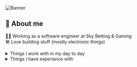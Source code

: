 <!-- https://simpleicons.org/ -->
<!-- https://zzetao.github.io/awesome-github-profile/ -->


![Banner](https://i.imgur.com/BXIsTp4.png)

## 🧑 About me
🧑‍💻 Working as a software engineer at Sky Betting & Gaming<br/>
🛠️ Love building stuff (mostly electronic things)


<!-- ## Things i use
asdf
helm
platformio
typescript
vscode
prettier -->

<details>
  <summary>Things I work with in my day to day</summary>

  ![React](https://img.shields.io/badge/react-20232a?&logo=react&logoColor=%2361DAFB)&nbsp;
  ![Jest](https://img.shields.io/badge/jest-C21325?&logo=jest&logoColor=white)&nbsp;
  ![GraphQL](https://img.shields.io/badge/GraphQL-E10098?&logo=graphql&logoColor=white)&nbsp;
  ![Grafana](https://img.shields.io/badge/grafana-F46800?&logo=grafana&logoColor=white)&nbsp;
  ![Kubernetes](https://img.shields.io/badge/kubernetes-326ce5?&logo=kubernetes&logoColor=white)&nbsp;
  ![Helm](https://img.shields.io/badge/Helm-0F1689?logo=helm)&nbsp;
  ![Linux](https://img.shields.io/badge/Linux-FCC624?&logo=linux&logoColor=black)&nbsp;
</details>

<details>
  <summary>Things I have experiance with</summary><br/>

  Languages I use<br />
  ![JavaScript](https://img.shields.io/badge/javascript-%23323330.svg?&logo=javascript&logoColor=%23F7DF1E)
  ![TypeScript](https://img.shields.io/badge/typescript-%23007ACC.svg?&logo=typescript&logoColor=white)
  ![C++](https://img.shields.io/badge/c++-%2300599C.svg?&logo=c%2B%2B&logoColor=white)

   Operating systems I'm familiar with<br/>
  ![Linux](https://img.shields.io/badge/Linux-FCC624?&logo=linux&logoColor=black)
  ![Alpine Linux](https://img.shields.io/badge/Alpine_Linux-%230D597F.svg?&logo=alpine-linux&logoColor=white)
  ![Debian](https://img.shields.io/badge/Debian-D70A53?&logo=debian&logoColor=white)
  ![macOS](https://img.shields.io/badge/mac%20os-000000?&logo=macos&logoColor=F0F0F0)
  ![Ubuntu](https://img.shields.io/badge/Ubuntu-E95420?&logo=ubuntu&logoColor=white)
  ![Windows](https://img.shields.io/badge/Windows%20xp-003399?&logo=windowsxp&logoColor=white)

  Frameworks I have experiance with<br />

</details>


<!-- <br/><br/><br/><br/><br/><br/><br/><br/><br/>
# Change everything below
## Operating systems
![Linux](https://img.shields.io/badge/Linux-FCC624?&logo=linux&logoColor=black)
![Alpine Linux](https://img.shields.io/badge/Alpine_Linux-%230D597F.svg?&logo=alpine-linux&logoColor=white)
![Debian](https://img.shields.io/badge/Debian-D70A53?&logo=debian&logoColor=white)
![macOS](https://img.shields.io/badge/mac%20os-000000?&logo=macos&logoColor=F0F0F0)
![Ubuntu](https://img.shields.io/badge/Ubuntu-E95420?&logo=ubuntu&logoColor=white)
![Windows](https://img.shields.io/badge/Windows%20xp-003399?&logo=windowsxp&logoColor=white)

[![Anurag's GitHub stats](https://github-readme-stats.vercel.app/api?username=InvisiBug)](https://github.com/anuraghazra/github-readme-stats)

## Tools
![MongoDB](https://img.shields.io/badge/MongoDB-%234ea94b.svg?&logo=mongodb&logoColor=white)
![GraphQL](https://img.shields.io/badge/-GraphQL-E10098?&logo=graphql&logoColor=white)
![Adobe Lightroom Classic](https://img.shields.io/badge/Adobe%20Lightroom%20Classic-31A8FF.svg?&logo=Adobe%20Lightroom%20Classic&logoColor=white)
![Inkscape](https://img.shields.io/badge/Inkscape-e0e0e0?&logo=inkscape&logoColor=080A13)
![Storybook](https://img.shields.io/badge/-Storybook-FF4785?&logo=storybook&logoColor=white)

![Apollo-GraphQL](https://img.shields.io/badge/-ApolloGraphQL-311C87?&logo=apollo-graphql)
![Express.js](https://img.shields.io/badge/express.js-%23404d59.svg?&logo=express&logoColor=%2361DAFB)
![NextJS](https://img.shields.io/badge/Next-black?&logo=next.js&logoColor=white)
![NodeJS](https://img.shields.io/badge/node.js-6DA55F?&logo=node.js&logoColor=white)
![p5js](https://img.shields.io/badge/p5.js-ED225D?&logo=p5.js&logoColor=FFFFFF)
![React](https://img.shields.io/badge/react-%2320232a.svg?&logo=react&logoColor=%2361DAFB)
![React Router](https://img.shields.io/badge/React_Router-CA4245?&logo=react-router&logoColor=white)
![Socket.io](https://img.shields.io/badge/Socket.io-black?&logo=socket.io&badgeColor=010101)
![Styled Components](https://img.shields.io/badge/styled--components-DB7093?&logo=styled-components&logoColor=white)
![TailwindCSS](https://img.shields.io/badge/tailwindcss-%2338B2AC.svg?&logo=tailwind-css&logoColor=white)
![Visual Studio Code](https://img.shields.io/badge/Visual%20Studio%20Code-0078d7.svg?&logo=visual-studio-code&logoColor=white)
![Arduino](https://img.shields.io/badge/-Arduino-00979D?&logo=Arduino&logoColor=white)
![Docker](https://img.shields.io/badge/docker-%230db7ed.svg?&logo=docker&logoColor=white)
![MQTT](https://img.shields.io/badge/-MQTT-3C5280?logo=eclipse-mosquitto&)

![Grafana](https://img.shields.io/badge/grafana-%23F46800.svg?&logo=grafana&logoColor=white)
![Kubernetes](https://img.shields.io/badge/kubernetes-%23326ce5.svg?&logo=kubernetes&logoColor=white)
![Notion](https://img.shields.io/badge/Notion-%23000000.svg?&logo=notion&logoColor=white)
![Pi-Hole](https://img.shields.io/badge/pihole-%2396060C.svg?&logo=pi-hole&logoColor=white)
![Prometheus](https://img.shields.io/badge/Prometheus-E6522C?&logo=Prometheus&logoColor=white)
![Jest](https://img.shields.io/badge/-jest-%23C21325?&logo=jest&logoColor=white) -->




<!--
**InvisiBug/InvisiBug** is a ✨ _special_ ✨ repository because its `README.md` (this file) appears on your GitHub profile.

Here are some ideas to get you started:

- 🔭 I’m currently working on ...
- 🌱 I’m currently learning ...
- 👯 I’m looking to collaborate on ...
- 🤔 I’m looking for help with ...
- 💬 Ask me about ...
- 📫 How to reach me: ...
- 😄 Pronouns: ...
- ⚡ Fun fact: ...
-->
